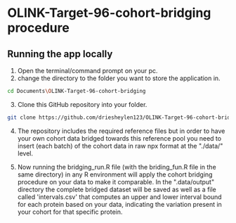 # OLINK-Target-96-cohort-bridging procedure


## Running the app locally

1. Open the terminal/command prompt on your pc.
2. change the directory to the folder you want to store the application in.
```bash
cd Documents\OLINK-Target-96-cohort-bridging
```
3. Clone this GitHub repository into your folder.
```bash
git clone https://github.com/driesheylen123/OLINK-Target-96-cohort-bridging.git
```
4. The repository includes the required reference files but in order to have your own cohort data bridged towards this reference pool you need to insert (each batch) of the cohort data in raw npx format at the "./data/" level.
   
5. Now running the bridging_run.R file (with the briding_fun.R file in the same directory) in any R environment will apply the cohort bridging procedure on your data to make it comparable. In the ".data/output" directory the complete bridged dataset will be saved as well as a file called 'intervals.csv' that computes an upper and lower interval bound for each protein based on your data, indicating the variation present in your cohort for that specific protein.

